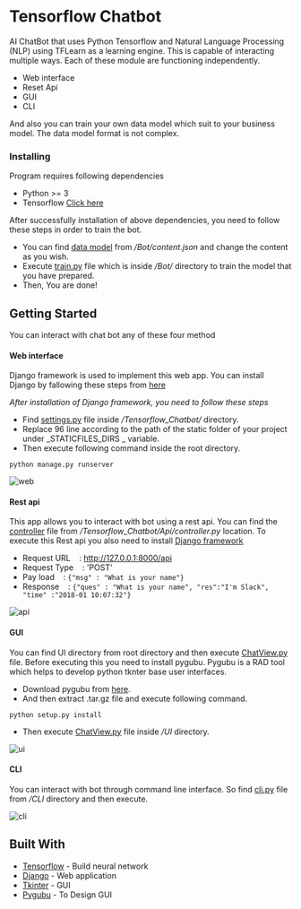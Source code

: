 # Tensorflow Chatbot

AI ChatBot that uses Python Tensorflow and Natural Language Processing (NLP) using TFLearn as a learning engine. This is capable of interacting multiple ways. Each of these module are functioning independently.

- Web interface
- Reset Api
- GUI
- CLI

And also you can train your own data model which suit to your business model. The data model format is not complex.

### Installing

Program requires following dependencies

- Python >= 3
- Tensorflow [Click here](https://www.tensorflow.org/install/)

After successfully installation of above dependencies, you need to follow these steps in order to train the bot.

- You can find [data model](https://github.com/nimeshabuddhika/Tensorflow-Chatbot/blob/master/Bot/content.json) from _/Bot/content.json_ and change the content as you wish.
- Execute [train.py](https://github.com/nimeshabuddhika/Tensorflow-Chatbot/blob/master/Bot/train.py) file which is inside _/Bot/_ directory to train the model that you have prepared.
- Then, You are done!

## Getting Started

You can interact with chat bot any of these four method

#### Web interface

Django framework is used to implement this web app. You can install Django by fallowing these steps from [here](https://www.djangoproject.com/download/)

_After installation of Django framework, you need to follow these steps_

- Find [settings.py](https://github.com/nimeshabuddhika/Tensorflow-Chatbot/blob/master/Tensorflow_Chatbot/settings.py) file inside _/Tensorflow_Chatbot/_ directory.
- Replace 96 line according to the path of the static folder of your project under _STATICFILES_DIRS _ variable.
- Then execute following command inside the root directory.

```
python manage.py runserver
```

![web](https://user-images.githubusercontent.com/7195953/34638687-2e3b728c-f2f7-11e7-9843-0e0992c2c1d3.PNG)

#### Rest api

This app allows you to interact with bot using a rest api. You can find the [controller](https://github.com/nimeshabuddhika/Tensorflow-Chatbot/blob/master/Tensorflow_Chatbot/Api/controller.py) file from _/Tensorflow_Chatbot/Api/controller.py_ location. To execute this Rest api you also need to install [Django framework](https://www.djangoproject.com/download/)

- Request URL &nbsp;&nbsp;&nbsp;: http://127.0.0.1:8000/api
- Request Type &nbsp;&nbsp;&nbsp;: 'POST'
- Pay load &nbsp;&nbsp;&nbsp;: `{"msg" : "What is your name"}`
- Response &nbsp;&nbsp;&nbsp;: `{"ques" : "What is your name", "res":"I'm Slack", "time" :"2018-01 10:07:32"}`

![api](https://user-images.githubusercontent.com/7195953/34638814-b46d1cbe-f2f9-11e7-916b-b79ef0eeff0c.PNG)

#### GUI

You can find UI directory from root directory and then execute [ChatView.py](https://github.com/nimeshabuddhika/Tensorflow-Chatbot/blob/master/UI/ChatView.py) file. Before executing this you need to install pygubu. Pygubu is a RAD tool which helps to develop python tknter base user interfaces.

- Download pygubu from [here](https://pypi.python.org/pypi/pygubu).
- And then extract .tar.gz file and execute following command.

```
python setup.py install
```

- Then execute [ChatView.py](https://github.com/nimeshabuddhika/Tensorflow-Chatbot/blob/master/UI/ChatView.py) file inside _/UI_ directory.

![ui](https://user-images.githubusercontent.com/7195953/34639820-4645c196-f30d-11e7-881a-ffb51ace6341.PNG)

#### CLI

You can interact with bot through command line interface. So find [cli.py](https://github.com/nimeshabuddhika/Tensorflow-Chatbot/blob/master/CLI/cli.py) file from _/CLI_ directory and then execute.

![cli](https://user-images.githubusercontent.com/7195953/34639005-60870836-f2fd-11e7-8f73-ed0d100b5521.PNG)

## Built With

- [Tensorflow](https://www.tensorflow.org/get_started/) - Build neural network
- [Django](https://www.djangoproject.com/) - Web application
- [Tkinter](https://wiki.python.org/moin/TkInter) - GUI
- [Pygubu](https://pypi.python.org/pypi/pygubu) - To Design GUI
